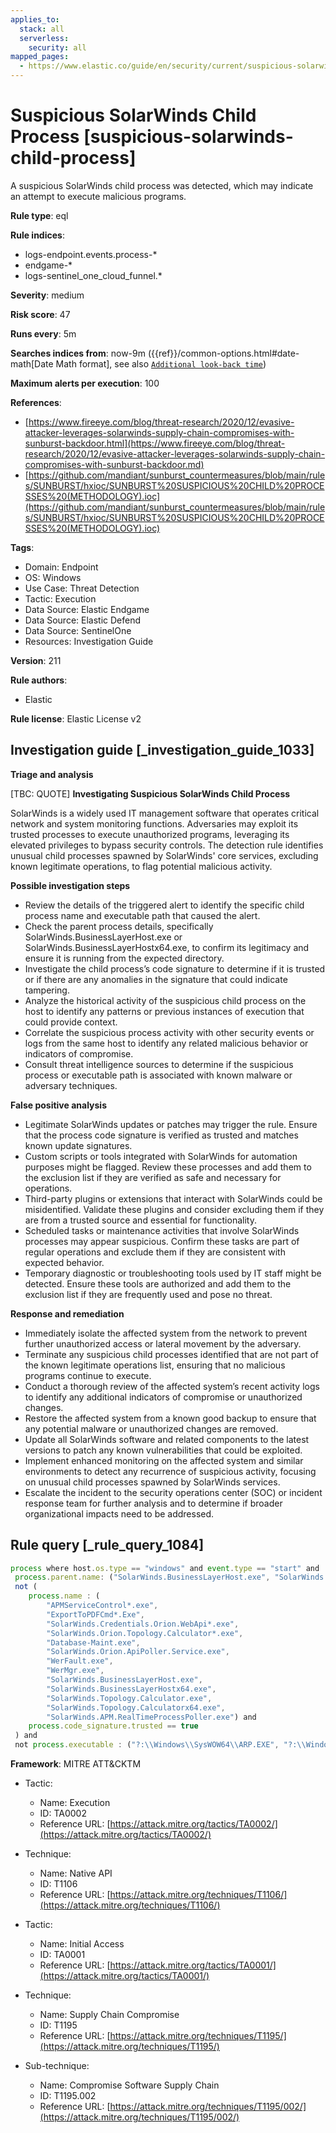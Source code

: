 ```yaml
---
applies_to:
  stack: all
  serverless:
    security: all
mapped_pages:
  - https://www.elastic.co/guide/en/security/current/suspicious-solarwinds-child-process.html
---
```


# Suspicious SolarWinds Child Process [suspicious-solarwinds-child-process]

A suspicious SolarWinds child process was detected, which may indicate an attempt to execute malicious programs.

**Rule type**: eql

**Rule indices**:

* logs-endpoint.events.process-*
* endgame-*
* logs-sentinel_one_cloud_funnel.*

**Severity**: medium

**Risk score**: 47

**Runs every**: 5m

**Searches indices from**: now-9m ({{ref}}/common-options.html#date-math[Date Math format], see also [`Additional look-back time`](docs-content://solutions/security/detect-and-alert/create-detection-rule.md#rule-schedule))

**Maximum alerts per execution**: 100

**References**:

* [https://www.fireeye.com/blog/threat-research/2020/12/evasive-attacker-leverages-solarwinds-supply-chain-compromises-with-sunburst-backdoor.html](https://www.fireeye.com/blog/threat-research/2020/12/evasive-attacker-leverages-solarwinds-supply-chain-compromises-with-sunburst-backdoor.md)
* [https://github.com/mandiant/sunburst_countermeasures/blob/main/rules/SUNBURST/hxioc/SUNBURST%20SUSPICIOUS%20CHILD%20PROCESSES%20(METHODOLOGY).ioc](https://github.com/mandiant/sunburst_countermeasures/blob/main/rules/SUNBURST/hxioc/SUNBURST%20SUSPICIOUS%20CHILD%20PROCESSES%20(METHODOLOGY).ioc)

**Tags**:

* Domain: Endpoint
* OS: Windows
* Use Case: Threat Detection
* Tactic: Execution
* Data Source: Elastic Endgame
* Data Source: Elastic Defend
* Data Source: SentinelOne
* Resources: Investigation Guide

**Version**: 211

**Rule authors**:

* Elastic

**Rule license**: Elastic License v2

## Investigation guide [_investigation_guide_1033]

**Triage and analysis**

[TBC: QUOTE]
**Investigating Suspicious SolarWinds Child Process**

SolarWinds is a widely used IT management software that operates critical network and system monitoring functions. Adversaries may exploit its trusted processes to execute unauthorized programs, leveraging its elevated privileges to bypass security controls. The detection rule identifies unusual child processes spawned by SolarWinds' core services, excluding known legitimate operations, to flag potential malicious activity.

**Possible investigation steps**

* Review the details of the triggered alert to identify the specific child process name and executable path that caused the alert.
* Check the parent process details, specifically SolarWinds.BusinessLayerHost.exe or SolarWinds.BusinessLayerHostx64.exe, to confirm its legitimacy and ensure it is running from the expected directory.
* Investigate the child process’s code signature to determine if it is trusted or if there are any anomalies in the signature that could indicate tampering.
* Analyze the historical activity of the suspicious child process on the host to identify any patterns or previous instances of execution that could provide context.
* Correlate the suspicious process activity with other security events or logs from the same host to identify any related malicious behavior or indicators of compromise.
* Consult threat intelligence sources to determine if the suspicious process or executable path is associated with known malware or adversary techniques.

**False positive analysis**

* Legitimate SolarWinds updates or patches may trigger the rule. Ensure that the process code signature is verified as trusted and matches known update signatures.
* Custom scripts or tools integrated with SolarWinds for automation purposes might be flagged. Review these processes and add them to the exclusion list if they are verified as safe and necessary for operations.
* Third-party plugins or extensions that interact with SolarWinds could be misidentified. Validate these plugins and consider excluding them if they are from a trusted source and essential for functionality.
* Scheduled tasks or maintenance activities that involve SolarWinds processes may appear suspicious. Confirm these tasks are part of regular operations and exclude them if they are consistent with expected behavior.
* Temporary diagnostic or troubleshooting tools used by IT staff might be detected. Ensure these tools are authorized and add them to the exclusion list if they are frequently used and pose no threat.

**Response and remediation**

* Immediately isolate the affected system from the network to prevent further unauthorized access or lateral movement by the adversary.
* Terminate any suspicious child processes identified that are not part of the known legitimate operations list, ensuring that no malicious programs continue to execute.
* Conduct a thorough review of the affected system’s recent activity logs to identify any additional indicators of compromise or unauthorized changes.
* Restore the affected system from a known good backup to ensure that any potential malware or unauthorized changes are removed.
* Update all SolarWinds software and related components to the latest versions to patch any known vulnerabilities that could be exploited.
* Implement enhanced monitoring on the affected system and similar environments to detect any recurrence of suspicious activity, focusing on unusual child processes spawned by SolarWinds services.
* Escalate the incident to the security operations center (SOC) or incident response team for further analysis and to determine if broader organizational impacts need to be addressed.


## Rule query [_rule_query_1084]

```js
process where host.os.type == "windows" and event.type == "start" and
 process.parent.name: ("SolarWinds.BusinessLayerHost.exe", "SolarWinds.BusinessLayerHostx64.exe") and
 not (
    process.name : (
        "APMServiceControl*.exe",
        "ExportToPDFCmd*.Exe",
        "SolarWinds.Credentials.Orion.WebApi*.exe",
        "SolarWinds.Orion.Topology.Calculator*.exe",
        "Database-Maint.exe",
        "SolarWinds.Orion.ApiPoller.Service.exe",
        "WerFault.exe",
        "WerMgr.exe",
        "SolarWinds.BusinessLayerHost.exe",
        "SolarWinds.BusinessLayerHostx64.exe",
        "SolarWinds.Topology.Calculator.exe",
        "SolarWinds.Topology.Calculatorx64.exe",
        "SolarWinds.APM.RealTimeProcessPoller.exe") and
    process.code_signature.trusted == true
 ) and
 not process.executable : ("?:\\Windows\\SysWOW64\\ARP.EXE", "?:\\Windows\\SysWOW64\\lodctr.exe", "?:\\Windows\\SysWOW64\\unlodctr.exe")
```

**Framework**: MITRE ATT&CKTM

* Tactic:

    * Name: Execution
    * ID: TA0002
    * Reference URL: [https://attack.mitre.org/tactics/TA0002/](https://attack.mitre.org/tactics/TA0002/)

* Technique:

    * Name: Native API
    * ID: T1106
    * Reference URL: [https://attack.mitre.org/techniques/T1106/](https://attack.mitre.org/techniques/T1106/)

* Tactic:

    * Name: Initial Access
    * ID: TA0001
    * Reference URL: [https://attack.mitre.org/tactics/TA0001/](https://attack.mitre.org/tactics/TA0001/)

* Technique:

    * Name: Supply Chain Compromise
    * ID: T1195
    * Reference URL: [https://attack.mitre.org/techniques/T1195/](https://attack.mitre.org/techniques/T1195/)

* Sub-technique:

    * Name: Compromise Software Supply Chain
    * ID: T1195.002
    * Reference URL: [https://attack.mitre.org/techniques/T1195/002/](https://attack.mitre.org/techniques/T1195/002/)



